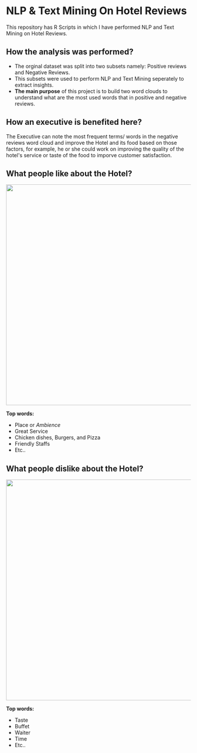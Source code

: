 # NLP & Text Mining On Hotel Reviews
This repository has R Scripts in which I have performed NLP and Text Mining on Hotel Reviews.  

## How the analysis was performed?
- The orginal dataset was split into two subsets namely: Positive reviews and Negative Reviews.
- This subsets were used to perform NLP and Text Mining seperately to extract insights. 
- **The main purpose** of this project is to build two word clouds to understand what are the most used words that in positive and negative reviews. 

## How an executive is benefited here?
The Executive can note the most frequent terms/ words in the negative reviews word cloud and improve the Hotel and its food based on those factors, for example, he or she could work on improving the quality of the hotel's service or taste of the food to imporve customer satisfaction.  


## What people like about the Hotel?
<img src="https://github.com/drdataSpp/nlp_r/blob/master/08_Hotel_Review_Analysis/Positive-Reviews-Word-Cloud.png" width="800" height="600"/>

**Top words:** 
- Place or *Ambience*
- Great Service
- Chicken dishes, Burgers, and Pizza
- Friendly Staffs
- Etc..

## What people dislike about the Hotel?
<img src="https://github.com/drdataSpp/nlp_r/blob/master/08_Hotel_Review_Analysis/Negative-Reviews-Word-Cloud.png" width="800" height="600"/>

**Top words:** 
- Taste
- Buffet
- Waiter
- Time 
- Etc..
